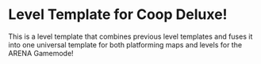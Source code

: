 # Level Template for Coop Deluxe!
This is a level template that combines previous level templates and fuses it into one universal template for both platforming maps and levels for the ARENA Gamemode!
